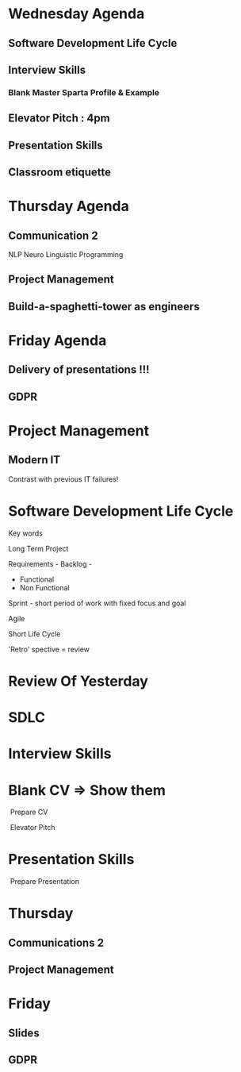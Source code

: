 # Wednesday Agenda

## Software Development Life Cycle

## Interview Skills

### Blank Master Sparta Profile & Example 

## Elevator Pitch : 4pm 

## Presentation Skills

## Classroom etiquette 



# Thursday Agenda

## Communication 2

NLP Neuro Linguistic Programming 

## Project Management 

## Build-a-spaghetti-tower as engineers 



# Friday Agenda

## Delivery of presentations !!!

## GDPR







# Project Management

## Modern IT

Contrast with previous IT failures!









# Software Development Life Cycle

Key words

Long Term Project

Requirements - Backlog - 

- Functional  
- Non Functional  

Sprint - short period of work with fixed focus and goal  

Agile  

Short Life Cycle

 'Retro' spective  =  review 



























































# Review Of Yesterday



# SDLC



# Interview Skills

# Blank CV => Show them

​	Prepare CV

​	Elevator Pitch



# Presentation Skills

​	Prepare Presentation







# Thursday

## Communications 2

## Project Management







# Friday

## Slides

## GDPR